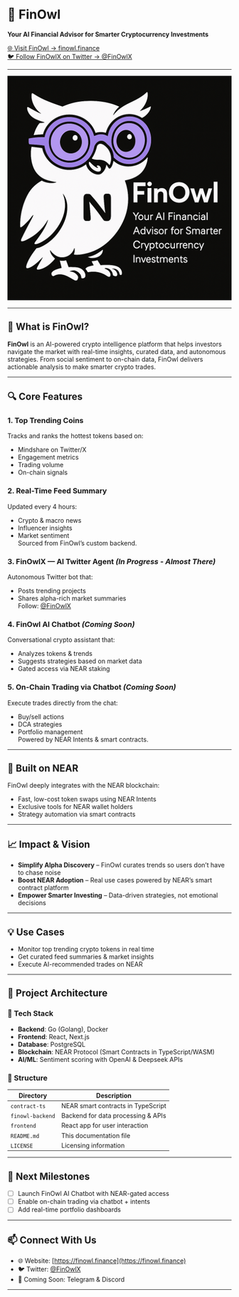 # 🦉 FinOwl  
**Your AI Financial Advisor for Smarter Cryptocurrency Investments**

[🌐 Visit FinOwl → finowl.finance](https://finowl.finance)  
[🐦 Follow FinOwlX on Twitter → @FinOwlX](https://twitter.com/FinOwlX)

---

![FinOwl Banner](/assets/finowl-banner.png) <!-- Replace with your actual image path -->

---

## 🚀 What is FinOwl?

**FinOwl** is an AI-powered crypto intelligence platform that helps investors navigate the market with real-time insights, curated data, and autonomous strategies. From social sentiment to on-chain data, FinOwl delivers actionable analysis to make smarter crypto trades.

---

## 🔍 Core Features

### 1. Top Trending Coins
Tracks and ranks the hottest tokens based on:
- Mindshare on Twitter/X
- Engagement metrics
- Trading volume
- On-chain signals

### 2. Real-Time Feed Summary
Updated every 4 hours:
- Crypto & macro news
- Influencer insights
- Market sentiment  
Sourced from FinOwl’s custom backend.

### 3. FinOwlX — AI Twitter Agent *(In Progress - Almost There)*
Autonomous Twitter bot that:
- Posts trending projects
- Shares alpha-rich market summaries  
Follow: [@FinOwlX](https://twitter.com/FinOwlX)

### 4. FinOwl AI Chatbot *(Coming Soon)*
Conversational crypto assistant that:
- Analyzes tokens & trends
- Suggests strategies based on market data
- Gated access via NEAR staking

### 5. On-Chain Trading via Chatbot *(Coming Soon)*
Execute trades directly from the chat:
- Buy/sell actions
- DCA strategies
- Portfolio management  
Powered by NEAR Intents & smart contracts.

---

## 🌉 Built on NEAR

FinOwl deeply integrates with the NEAR blockchain:
- Fast, low-cost token swaps using NEAR Intents
- Exclusive tools for NEAR wallet holders
- Strategy automation via smart contracts

---

## 📈 Impact & Vision

- **Simplify Alpha Discovery** – FinOwl curates trends so users don’t have to chase noise  
- **Boost NEAR Adoption** – Real use cases powered by NEAR’s smart contract platform  
- **Empower Smarter Investing** – Data-driven strategies, not emotional decisions

---

## 💡 Use Cases

- Monitor top trending crypto tokens in real time  
- Get curated feed summaries & market insights  
- Execute AI-recommended trades on NEAR

---

## 🧱 Project Architecture

### 🔧 Tech Stack
- **Backend**: Go (Golang), Docker  
- **Frontend**: React, Next.js  
- **Database**: PostgreSQL  
- **Blockchain**: NEAR Protocol (Smart Contracts in TypeScript/WASM)  
- **AI/ML**: Sentiment scoring with OpenAI & Deepseek APIs

### 📁 Structure

| Directory         | Description                                 |
|------------------|---------------------------------------------|
| `contract-ts`     | NEAR smart contracts in TypeScript          |
| `finowl-backend`  | Backend for data processing & APIs          |
| `frontend`        | React app for user interaction              |
| `README.md`       | This documentation file                     |
| `LICENSE`         | Licensing information                       |

---

## 🧠 Next Milestones

- [ ] Launch FinOwl AI Chatbot with NEAR-gated access  
- [ ] Enable on-chain trading via chatbot + intents  
- [ ] Add real-time portfolio dashboards  

---

## 📫 Connect With Us

- 🌐 Website: [https://finowl.finance](https://finowl.finance)  
- 🐦 Twitter: [@FinOwlX](https://twitter.com/FinOwlX)  
- 💬 Coming Soon: Telegram & Discord

---